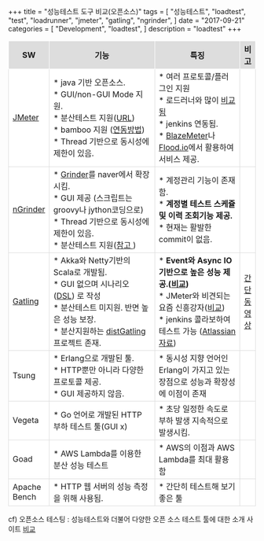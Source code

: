 +++
title = "성능테스트 도구 비교(오픈소스)"
tags = [
    "성능테스트",
    "loadtest",
    "test",
    "loadrunner",
    "jmeter",
    "gatling",    "ngrinder",
]
date = "2017-09-21"
categories = [
    "Development",
    "loadtest",
]
description = "loadtest"
+++

<head><style>

td, th {
    padding: 8px;
}
td {
    background-color: #ffffff;
    border: 1px solid #dddddd;
}
th {
    text-align: center;
    background-color: #dddddd;
    border: 1px solid #ffffff;
}
</style></head>

<table>

<tbody>

<tr>
<th>SW</th>  <th width="50%">기능</th>  <th width="39%">특징</th> <th>비고</th>
</tr>

<tr>
<td >
<a href="http://jmeter.apache.org/">JMeter</a>
</td>

<td >
*   java 기반 오픈소스.<br/>
*   GUI/non-GUI Mode 지원.<br/>
*   분산테스트 지원(<a href="http://odysseymoon.tistory.com/51">URL</a>)<br/>
*   bamboo 지원 (<a href="https://www.blazemeter.com/blog/ow-run-jmeter-continuous-integration-environment-bamboo">연동방법</a>) <br/>
*   Thread 기반으로 동시성에 제한이 있음.<br/>

</td>
<td >
*   여러 프로토콜/플러그인 지원<br/>
*   로드러너와 많이 <a href="https://comparisons.financesonline.com/apache-jmeter-vs-hp-loadrunner">비교됨</a><br/>
*   jenkins 연동됨.<br/>
*   <a href="https://www.blazemeter.com/">BlazeMeter</a>나 <a href="https://https://flood.io/">Flood.io</a>에서 활용하여 서비스 제공.
</td><td > </td>
</tr>

<tr>
<td ><a href="https://naver.github.io/ngrinder/">nGrinder</a></td>

<td >
*   <a href="http://grinder.sourceforge.net/">Grinder</a>를 naver에서 확장시킴.<br/>
*   GUI 제공 (스크립트는 groovy나 jython코딩으로)<br/>
*   Thread 기반으로 동시성에 제한이 있음.<br/>
*   분산테스트 지원(<a href="https://github.com/naver/ngrinder/wiki/Architecture">참고 </a>)<br/>
</td>

<td  >
*   계정관리 기능이 존재함. <br/>
*   <strong>계정별 테스트 스케쥴 및 이력 조회기능 제공.</strong><br/>
*   현재는 활발한 commit이 없음.<br/>
</td>
<td > </td>
</tr>


<tr>
<td ><a href="http://gatling.io/">Gatling</a></td> 

<td >
*   Akka와 Netty기반의 Scala로 개발됨.<br/>
*   GUI 없으며 시나리오 (<a href="https://en.wikipedia.org/wiki/Domain-specific_language">DSL</a>) 로 작성<br/>
*   분산테스트 미지원. 반면 높은 성능 보장.<br/>
*   분산지원하는 <a href="https://github.com/Abiy/distGatling">distGatling</a>프로젝트 존재.
</td>

<td  >
*   <strong>Event와 Async IO기반으로 높은 성능 제공.(<a href="https://blog.flood.io/stress-testing-jmeter-and-gatling/">비교</a>)</strong></br>
*   JMeter와 비견되는 요즘 신흥강자(<a href="https://octoperf.com/blog/2015/06/08/jmeter-vs-gatling/">비교</a>)</br>
*   jenkins 콜라보하여 테스트 가능 (<a href="https://summit.atlassian.com/archives/2014/massive-teams/jira-performance-testing-in-pictures?_ga=1.230245596.1327854792.1491190096">Atlassian 자료</a>)</br>
</td>

<td ><a href="https://www.youtube.com/watch?v=fqP6PTUdtkY">간단동영상</a> </td>
</tr>

<tr>
<td  >Tsung</td>
<td  >
*   Erlang으로 개발된 툴.</br>
*   HTTP뿐만 아니라 다양한 프로토콜 제공.</br>
*   GUI 제공하지 않음.</br>
</td>

<td  >
*   동시성 지향 언어인 Erlang이 가지고 있는 장점으로  
    성능과 확장성에 이점이 존재</br>
</td><td > </td>
</tr>

<tr>
<td  >Vegeta</td>

<td  >
*   Go 언어로 개발된 HTTP 부하 테스트 툴(GUI x)
</td>

<td  >
*   초당 일정한 속도로 부하 발생 지속적으로 발생시킴.
</td><td > </td>

</tr>

<tr>
<td  >Goad</td>
<td  >
*   AWS Lambda를 이용한 분산 성능 테스트
</td>

<td  >
*   AWS의 이점과 AWS Lambda를 최대 활용함
</td><td > </td>
</tr>

<tr>
<td  >Apache Bench</td>

<td  >
*   HTTP 웹 서버의 성능 측정을 위해 사용됨.
</td>

<td  >
*   간단히 테스트해 보기 좋은 툴
</td><td > </td>
</tr>
</tbody>
</table>

cf) 오픈소스 테스팅 : 성능테스트와 더불어 다양한 오픈 소스 테스트 툴에 대한 소개 사이트 <a href="http://www.opensourcetesting.org/category/performance">비교</a> 

